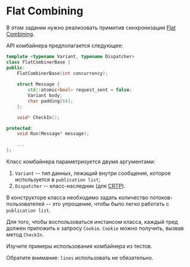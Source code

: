 # Flat Combining

В этом задании нужно реализовать примитив синхронизации [Flat Combining](https://people.csail.mit.edu/shanir/publications/Flat%20Combining%20SPAA%2010.pdf).

API комбайнера предполагается следующее:
```cpp
template <typename Variant, typename Dispatcher>
class FlatCombinerBase {       
public:
    FlatCombinerBase(int concurrency);
  
    struct Message {
        std::atomic<bool> request_sent = false;
        Variant body;
        char padding[64];
    };

    void* CheckIn();

protected:
    void Run(Message* message);

    ...
};

```

Класс комбайнера параметризуется двумя аргументами:
1. `Variant` -- тип данных, лежащий внутри сообщения, которое используется в `publication list`;
2. `Dispatcher` -- класс-наследник (для [CRTP](https://en.cppreference.com/w/cpp/language/crtp)).

В конструкторе класса необходимо задать количество потоков-пользователей -- это упрощение, чтобы было легко работать с `publication list`.

Для того, чтобы воспользоваться инстансом класса, каждый тред должен приложить к запросу `Cookie`.
`Cookie` можно получить, вызвав метод `CheckIn`.

Изучите примеры использования комбайнера из тестов.

Обратите внимание: `lines` использовать не обязательно.
